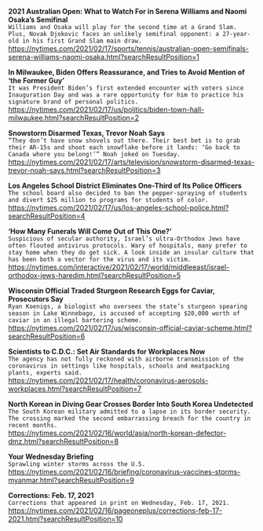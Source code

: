 **2021 Australian Open: What to Watch For in Serena Williams and Naomi Osaka’s Semifinal**\
`Williams and Osaka will play for the second time at a Grand Slam. Plus, Novak Djokovic faces an unlikely semifinal opponent: a 27-year-old in his first Grand Slam main draw.`\
https://nytimes.com/2021/02/17/sports/tennis/australian-open-semifinals-serena-williams-naomi-osaka.html?searchResultPosition=1

**In Milwaukee, Biden Offers Reassurance, and Tries to Avoid Mention of ‘the Former Guy’**\
`It was President Biden’s first extended encounter with voters since Inauguration Day and was a rare opportunity for him to practice his signature brand of personal politics.`\
https://nytimes.com/2021/02/17/us/politics/biden-town-hall-milwaukee.html?searchResultPosition=2

**Snowstorm Disarmed Texas, Trevor Noah Says**\
`“They don’t have snow shovels out there. Their best bet is to grab their AR-15s and shoot each snowflake before it lands: ‘Go back to Canada where you belong!’” Noah joked on Tuesday.`\
https://nytimes.com/2021/02/17/arts/television/snowstorm-disarmed-texas-trevor-noah-says.html?searchResultPosition=3

**Los Angeles School District Eliminates One-Third of Its Police Officers**\
`The school board also decided to ban the pepper-spraying of students and divert $25 million to programs for students of color.`\
https://nytimes.com/2021/02/17/us/los-angeles-school-police.html?searchResultPosition=4

**‘How Many Funerals Will Come Out of This One?’**\
`Suspicious of secular authority, Israel’s ultra-Orthodox Jews have often flouted antivirus protocols. Wary of hospitals, many prefer to stay home when they do get sick. A look inside an insular culture that has been both a vector for the virus and its victim.`\
https://nytimes.com/interactive/2021/02/17/world/middleeast/israel-orthodox-jews-haredim.html?searchResultPosition=5

**Wisconsin Official Traded Sturgeon Research Eggs for Caviar, Prosecutors Say**\
`Ryan Koenigs, a biologist who oversees the state’s sturgeon spearing season in Lake Winnebago, is accused of accepting $20,000 worth of caviar in an illegal bartering scheme.`\
https://nytimes.com/2021/02/17/us/wisconsin-official-caviar-scheme.html?searchResultPosition=6

**Scientists to C.D.C.: Set Air Standards for Workplaces Now**\
`The agency has not fully reckoned with airborne transmission of the coronavirus in settings like hospitals, schools and meatpacking plants, experts said.`\
https://nytimes.com/2021/02/17/health/coronavirus-aerosols-workplaces.html?searchResultPosition=7

**North Korean in Diving Gear Crosses Border Into South Korea Undetected**\
`The South Korean military admitted to a lapse in its border security. The crossing marked the second embarrassing breach for the country in recent months.`\
https://nytimes.com/2021/02/16/world/asia/north-korean-defector-dmz.html?searchResultPosition=8

**Your Wednesday Briefing**\
`Sprawling winter storms across the U.S.`\
https://nytimes.com/2021/02/16/briefing/coronavirus-vaccines-storms-myanmar.html?searchResultPosition=9

**Corrections: Feb. 17, 2021**\
`Corrections that appeared in print on Wednesday, Feb. 17, 2021.`\
https://nytimes.com/2021/02/16/pageoneplus/corrections-feb-17-2021.html?searchResultPosition=10

